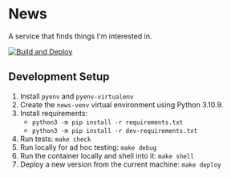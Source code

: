 # News

A service that finds things I'm interested in.

[![Build and Deploy][1]][2]

[1]: https://github.com/donmccaughey/news_donm_cc/actions/workflows/build-and-deploy.yaml/badge.svg
[2]: https://github.com/donmccaughey/news_donm_cc/actions/workflows/build-and-deploy.yaml


## Development Setup

1. Install `pyenv` and `pyenv-virtualenv`
2. Create the `news-venv` virtual environment using Python 3.10.9.
3. Install requirements:
   - `python3 -m pip install -r requirements.txt` 
   - `python3 -m pip install -r dev-requirements.txt`
4. Run tests: `make check`
5. Run locally for ad hoc testing: `make debug`
6. Run the container locally and shell into it: `make shell`
7. Deploy a new version from the current machine: `make deploy`
